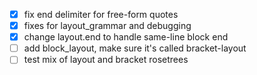 - [x] fix end delimiter for free-form quotes
- [x] fixes for layout_grammar and debugging
- [x] change layout.end to handle same-line block end
- [ ] add block_layout, make sure it's called bracket-layout
- [ ] test mix of layout and bracket rosetrees
